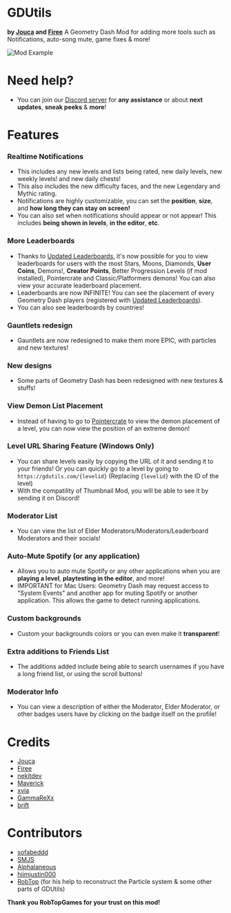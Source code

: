# GDUtils
**by [Jouca](user:7026949) and [Firee](user:6253758)**
A Geometry Dash Mod for adding more tools such as Notifications, auto-song mute, game fixes & more!

![Mod Example](gdutilsdevs.gdutils/Screenshot_1.png&scale:0.8)

# Need help?
* You can join our [Discord server](https://discord.gg/MU4Rpc6xbJ) for **any assistance** or about **next updates**, **sneak peeks** & **more**!

# Features

### Realtime Notifications
* This includes any <cy>new levels and lists being rated</c>, new <co>daily levels</c>, new <cb>weekly levels!</c> and <cy>new daily chests!</c>
* This also includes the new difficulty faces, and the new <cp>Legendary</c> and <cj>Mythic</c> rating.
* Notifications are <cg>highly customizable</c>, you can set the __position__, __size__, and __how long they can stay on screen!__
* You can also set when notifications <cg>should appear</c> or <cr>not appear</c>! This includes __being shown in levels__, __in the editor__, __etc__.

### More Leaderboards
* Thanks to [Updated Leaderboards](https://discord.gg/HpC5Xc3JMh), it's now possible for you to <cy>view leaderboards for users</c> with the most <cy>Stars</c>, <cl>Moons</c>, <cj>Diamonds</c>, **User Coins**, <cr>Demons!</c>, **Creator Points**, <cp>Better Progression Levels (if mod installed)</c>, <cr>Pointercrate</c> and <cr>Classic/Platformers demons</c>! You can also view your <cy>accurate leaderboard placement</c>.
* Leaderboards are now <cp>INFINITE</c>! You can see the placement of <cy>every Geometry Dash players</c> (registered with [Updated Leaderboards](https://discord.gg/HpC5Xc3JMh)).
* You can also see <cj>leaderboards by countries</c>!

### Gauntlets redesign
* <cy>Gauntlets are now redesigned</c> to make them more <co>EPIC</c>, with <cp>particles</c> and <cj>new textures</c>!

### New designs
* Some parts of Geometry Dash has been <cy>redesigned</c> with new textures & stuffs!

### View Demon List Placement
* Instead of having to go to [Pointercrate](https://pointercrate.com/) to view the demon placement of a level, you can now <cy>view the position</c> of an extreme demon!

### Level URL Sharing Feature (Windows Only)
* You can <cg>share levels easily by copying the URL</c> of it and sending it to your friends! Or you can quickly go to a level by going to `https://gdutils.com/{levelid}` (Replacing `{levelid}` with the ID of the level)
* With the compatility of <cy>Thumbnail Mod</c>, you will be able to see it by sending it on <cl>Discord</c>!

### Moderator List 
* You can <cy>view the list</c> of <cp>Elder Moderators</c>/<cy>Moderators</c>/<cl>Leaderboard Moderators</c> and their socials!

### Auto-Mute Spotify (or any application)
* Allows you to <cg>auto mute Spotify</c> or any other applications when you are __playing a level__, __playtesting in the editor__, and more!
* <cr>IMPORTANT for Mac Users:</c> Geometry Dash may request access to "System Events" and another app for muting Spotify or another application. This allows the game to detect running applications.

### Custom backgrounds
* Custom your <cy>backgrounds colors</c> or you can even make it **transparent**!

### Extra additions to Friends List
* The additions added include being able to <cy>search usernames</c> if you have a long friend list, or using the <cy>scroll buttons</c>!

### Moderator Info
* You can <cy>view a description</c> of either the <cy>Moderator</c>, <cp>Elder Moderator</c>, or other badges users have by <cy>clicking on the badge itself</c> on the profile!

# Credits
* [Jouca](https://x.com/JoucaJouca)
* [Firee](https://youtube.com/@gdfiree)
* [nekitdev](https://x.com/nekitdev)
* [Maverick](https://www.youtube.com/channel/UCoFBsXJ-6o6l6ZYP-k6DE_g)
* [xvia](https://x.com/SZidnes)
* [GammaReXx](user:3913739)
* [brift](https://x.com/BriftXD)

# Contributors
* [sofabeddd](user:7976112)
* [SMJS](user:7121414)
* [Alphalaneous](user:1139015)
* [hiimjustin000](user:7466002)
* [RobTop](http://robtopgames.com/) (for his help to reconstruct the Particle system & some other parts of GDUtils)

**Thank you RobTopGames for your trust on this mod!**
